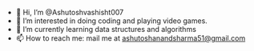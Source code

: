 - 👋 Hi, I’m @Ashutoshvashisht007
- 👀 I’m interested in doing coding and playing video games.
- 🌱 I’m currently learning data structures and algorithms
- 📫 How to reach me: mail me at ashutoshanandsharma51@gmail.com

<!---
Ashutoshvashisht007/Ashutoshvashisht007 is a ✨ special ✨ repository because its `README.md` (this file) appears on your GitHub profile.
You can click the Preview link to take a look at your changes.
--->
